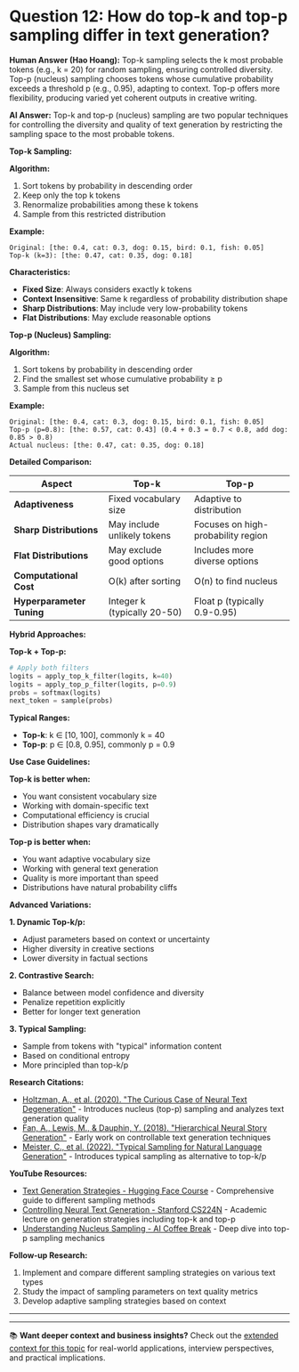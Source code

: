 # Question 12: How do top-k and top-p sampling differ in text generation?

**Human Answer (Hao Hoang):**
Top-k sampling selects the k most probable tokens (e.g., k = 20) for random sampling, ensuring controlled diversity. Top-p (nucleus) sampling chooses tokens whose cumulative probability exceeds a threshold p (e.g., 0.95), adapting to context. Top-p offers more flexibility, producing varied yet coherent outputs in creative writing.

**AI Answer:**
Top-k and top-p (nucleus) sampling are two popular techniques for controlling the diversity and quality of text generation by restricting the sampling space to the most probable tokens.

**Top-k Sampling:**

**Algorithm:**
1. Sort tokens by probability in descending order
2. Keep only the top k tokens
3. Renormalize probabilities among these k tokens
4. Sample from this restricted distribution

**Example:**
```
Original: [the: 0.4, cat: 0.3, dog: 0.15, bird: 0.1, fish: 0.05]
Top-k (k=3): [the: 0.47, cat: 0.35, dog: 0.18]
```

**Characteristics:**
- **Fixed Size**: Always considers exactly k tokens
- **Context Insensitive**: Same k regardless of probability distribution shape
- **Sharp Distributions**: May include very low-probability tokens
- **Flat Distributions**: May exclude reasonable options

**Top-p (Nucleus) Sampling:**

**Algorithm:**
1. Sort tokens by probability in descending order
2. Find the smallest set whose cumulative probability ≥ p
3. Sample from this nucleus set

**Example:**
```
Original: [the: 0.4, cat: 0.3, dog: 0.15, bird: 0.1, fish: 0.05]
Top-p (p=0.8): [the: 0.57, cat: 0.43] (0.4 + 0.3 = 0.7 < 0.8, add dog: 0.85 > 0.8)
Actual nucleus: [the: 0.47, cat: 0.35, dog: 0.18]
```

**Detailed Comparison:**

| Aspect | Top-k | Top-p |
|--------|-------|-------|
| **Adaptiveness** | Fixed vocabulary size | Adaptive to distribution |
| **Sharp Distributions** | May include unlikely tokens | Focuses on high-probability region |
| **Flat Distributions** | May exclude good options | Includes more diverse options |
| **Computational Cost** | O(k) after sorting | O(n) to find nucleus |
| **Hyperparameter Tuning** | Integer k (typically 20-50) | Float p (typically 0.9-0.95) |

**Hybrid Approaches:**

**Top-k + Top-p:**
```python
# Apply both filters
logits = apply_top_k_filter(logits, k=40)
logits = apply_top_p_filter(logits, p=0.9)
probs = softmax(logits)
next_token = sample(probs)
```

**Typical Ranges:**
- **Top-k**: k ∈ [10, 100], commonly k = 40
- **Top-p**: p ∈ [0.8, 0.95], commonly p = 0.9

**Use Case Guidelines:**

**Top-k is better when:**
- You want consistent vocabulary size
- Working with domain-specific text
- Computational efficiency is crucial
- Distribution shapes vary dramatically

**Top-p is better when:**
- You want adaptive vocabulary size
- Working with general text generation
- Quality is more important than speed
- Distributions have natural probability cliffs

**Advanced Variations:**

**1. Dynamic Top-k/p:**
- Adjust parameters based on context or uncertainty
- Higher diversity in creative sections
- Lower diversity in factual sections

**2. Contrastive Search:**
- Balance between model confidence and diversity
- Penalize repetition explicitly
- Better for longer text generation

**3. Typical Sampling:**
- Sample from tokens with "typical" information content
- Based on conditional entropy
- More principled than top-k/p

**Research Citations:**
- [Holtzman, A., et al. (2020). "The Curious Case of Neural Text Degeneration"](https://arxiv.org/abs/1904.09751) - Introduces nucleus (top-p) sampling and analyzes text generation quality
- [Fan, A., Lewis, M., & Dauphin, Y. (2018). "Hierarchical Neural Story Generation"](https://arxiv.org/abs/1805.04833) - Early work on controllable text generation techniques
- [Meister, C., et al. (2022). "Typical Sampling for Natural Language Generation"](https://arxiv.org/abs/2202.00666) - Introduces typical sampling as alternative to top-k/p

**YouTube Resources:**
- [Text Generation Strategies - Hugging Face Course](https://www.youtube.com/watch?v=G5lmya6eKtc) - Comprehensive guide to different sampling methods
- [Controlling Neural Text Generation - Stanford CS224N](https://www.youtube.com/watch?v=BfnbNNHejYU) - Academic lecture on generation strategies including top-k and top-p
- [Understanding Nucleus Sampling - AI Coffee Break](https://www.youtube.com/watch?v=_XkP2StahGM) - Deep dive into top-p sampling mechanics

**Follow-up Research:**
1. Implement and compare different sampling strategies on various text types
2. Study the impact of sampling parameters on text quality metrics
3. Develop adaptive sampling strategies based on context

---

---

📚 **Want deeper context and business insights?** Check out the [extended context for this topic](content/12_top_k_and_top_p_sampling_context.md) for real-world applications, interview perspectives, and practical implications.